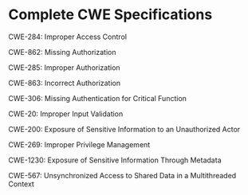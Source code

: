 

# Complete CWE Specifications

CWE-284: Improper Access Control

CWE-862: Missing Authorization

CWE-285: Improper Authorization

CWE-863: Incorrect Authorization

CWE-306: Missing Authentication for Critical Function

CWE-20: Improper Input Validation

CWE-200: Exposure of Sensitive Information to an Unauthorized Actor

CWE-269: Improper Privilege Management

CWE-1230: Exposure of Sensitive Information Through Metadata

CWE-567: Unsynchronized Access to Shared Data in a Multithreaded Context